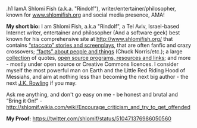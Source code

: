 .h1 IamA Shlomi Fish (a.k.a. "Rindolf"), writer/entertainer/philosopher, known for www.shlomifish.org and social media presence, AMA!

**My short bio:** I am Shlomi Fish, a.k.a "Rindolf", a Tel Aviv, Israel-based Internet writer, entertainer and philosopher (And a software geek) best known for his comprehensive site at http://www.shlomifish.org/ that contains [“staccato” stories and screenplays](http://www.shlomifish.org/humour/stories/), that are often fanfic and crazy crossovers; [“facts” about people and things](http://www.shlomifish.org/humour/bits/facts/) (Chuck Norris/etc.);
a large [collection](http://www.shlomifish.org/humour/fortunes/) of quotes,
[open source programs, resources and links](http://www.shlomifish.org/open-source/); and more - mostly under open source or Creative Commons licences.
I consider myself the most powerful man on Earth and the
Little Red Riding Hood of Messiahs, and aim at nothing less than becoming the
next big author - the next [J.K. Rowling](https://en.wikipedia.org/wiki/J._K._Rowling) if you may.

Ask me anything, and don't go easy on me - be honest and brutal and “Bring
it On!” - http://shlomif.wikia.com/wiki/Encourage_criticism_and_try_to_get_offended

**My Proof:** https://twitter.com/shlomif/status/510471376986050560
